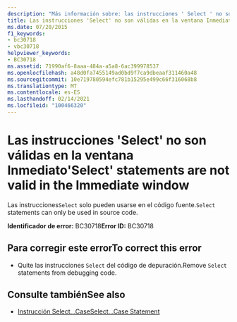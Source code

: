 ```yaml
---
description: "Más información sobre: las instrucciones ' Select ' no son válidas en la ventana inmediato"
title: Las instrucciones 'Select' no son válidas en la ventana Inmediato
ms.date: 07/20/2015
f1_keywords:
- bc30718
- vbc30718
helpviewer_keywords:
- BC30718
ms.assetid: 71990af6-8aaa-484a-a5a8-6ac399978537
ms.openlocfilehash: a48d0fa7455149ad0bd9f7ca9dbeaaf311460a48
ms.sourcegitcommit: 10e719780594efc781b15295e499c66f316068b8
ms.translationtype: MT
ms.contentlocale: es-ES
ms.lasthandoff: 02/14/2021
ms.locfileid: "100466320"
---
```

# <a name="select-statements-are-not-valid-in-the-immediate-window"></a><span data-ttu-id="ef422-103">Las instrucciones 'Select' no son válidas en la ventana Inmediato</span><span class="sxs-lookup"><span data-stu-id="ef422-103">'Select' statements are not valid in the Immediate window</span></span>

<span data-ttu-id="ef422-104">Las instrucciones`Select` solo pueden usarse en el código fuente.</span><span class="sxs-lookup"><span data-stu-id="ef422-104">`Select` statements can only be used in source code.</span></span>  
  
 <span data-ttu-id="ef422-105">**Identificador de error:** BC30718</span><span class="sxs-lookup"><span data-stu-id="ef422-105">**Error ID:** BC30718</span></span>  
  
## <a name="to-correct-this-error"></a><span data-ttu-id="ef422-106">Para corregir este error</span><span class="sxs-lookup"><span data-stu-id="ef422-106">To correct this error</span></span>  
  
- <span data-ttu-id="ef422-107">Quite las instrucciones `Select` del código de depuración.</span><span class="sxs-lookup"><span data-stu-id="ef422-107">Remove `Select` statements from debugging code.</span></span>  
  
## <a name="see-also"></a><span data-ttu-id="ef422-108">Consulte también</span><span class="sxs-lookup"><span data-stu-id="ef422-108">See also</span></span>

- [<span data-ttu-id="ef422-109">Instrucción Select...Case</span><span class="sxs-lookup"><span data-stu-id="ef422-109">Select...Case Statement</span></span>](../language-reference/statements/select-case-statement.md)
